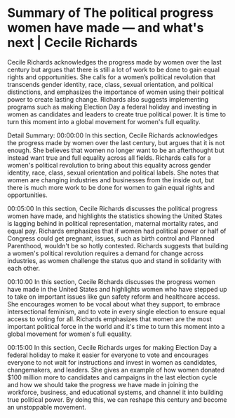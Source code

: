 # Summary of The political progress women have made — and what's next | Cecile Richards

Cecile Richards acknowledges the progress made by women over the last century but argues that there is still a lot of work to be done to gain equal rights and opportunities. She calls for a women’s political revolution that transcends gender identity, race, class, sexual orientation, and political distinctions, and emphasizes the importance of women using their political power to create lasting change. Richards also suggests implementing programs such as making Election Day a federal holiday and investing in women as candidates and leaders to create true political power. It is time to turn this moment into a global movement for women's full equality.

Detail Summary: 
00:00:00
In this section, Cecile Richards acknowledges the progress made by women over the last century, but argues that it is not enough. She believes that women no longer want to be an afterthought but instead want true and full equality across all fields. Richards calls for a women's political revolution to bring about this equality across gender identity, race, class, sexual orientation and political labels. She notes that women are changing industries and businesses from the inside out, but there is much more work to be done for women to gain equal rights and opportunities.

00:05:00
In this section, Cecile Richards discusses the political progress women have made, and highlights the statistics showing the United States is lagging behind in political representation, maternal mortality rates, and equal pay. Richards emphasizes that if women had political power or half of Congress could get pregnant, issues, such as birth control and Planned Parenthood, wouldn't be so hotly contested. Richards suggests that building a women's political revolution requires a demand for change across industries, as women challenge the status quo and stand in solidarity with each other.

00:10:00
In this section, Cecile Richards discusses the progress women have made in the United States and highlights women who have stepped up to take on important issues like gun safety reform and healthcare access. She encourages women to be vocal about what they support, to embrace intersectional feminism, and to vote in every single election to ensure equal access to voting for all. Richards emphasizes that women are the most important political force in the world and it's time to turn this moment into a global movement for women's full equality.

00:15:00
In this section, Cecile Richards urges for making Election Day a federal holiday to make it easier for everyone to vote and encourages everyone to not wait for instructions and invest in women as candidates, changemakers, and leaders. She gives an example of how women donated $100 million more to candidates and campaigns in the last election cycle and how we should take the progress we have made in joining the workforce, business, and educational systems, and channel it into building true political power. By doing this, we can reshape this century and become an unstoppable movement.

